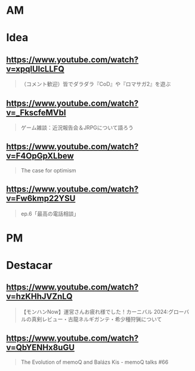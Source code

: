 # AM
# Idea

## https://www.youtube.com/watch?v=xpqlUlcLLFQ

> （コメント歓迎）皆でダラダラ『CoD』や『ロマサガ2』を遊ぶ 

## https://www.youtube.com/watch?v=_FkscfeMVbI

> ゲーム雑談：近況報告会＆JRPGについて語ろう 

## https://www.youtube.com/watch?v=F4OpGpXLbew

> The case for optimism 

## https://www.youtube.com/watch?v=Fw6kmp22YSU

> ep.6「最高の電話相談」 

# PM
# Destacar

## https://www.youtube.com/watch?v=hzKHhJVZnLQ

> 【モンハンNow】運営さんお疲れ様でした！カーニバル 2024:グローバルの真剣レビュー・古龍ネルギガンテ・希少種狩猟について 
 
## https://www.youtube.com/watch?v=QbYENHx8uGU

>  The Evolution of memoQ and Balázs Kis - memoQ talks #66 
